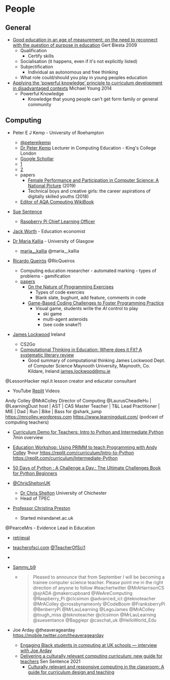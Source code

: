 People
======

General
-------

* [Good education in an age of measurement: on the need to reconnect with the question of purpose in education](https://link.springer.com/article/10.1007/s11092-008-9064-9) Gert Biesta 2009
    * Qualification
        * Certify skills
    * Socialisation (it happens, even if it's not explicitly listed)
    * Subjectification
        * Individual as autonomous and free thinking
    * What role could/should you play in young peoples education
* [Applying the ‘powerful knowledge’ principle to curriculum development in disadvantaged contexts](https://impact.chartered.college/article/applying-powerful-knowledge-principle-curriculum-development-disadvantaged-contexts/) Michael Young 2014
    * Powerful Knowledge
        * Knowledge that young people can't get form family or general community

Computing
---------

* Peter E J Kemp -       University of Roehampton
    * [@peterejkemp](https://twitter.com/peterejkemp)
    * [Dr Peter Kemp](https://www.kcl.ac.uk/people/peter-kemp) Lecturer in Computing Education - King's College London
    * [Google Schollar](https://scholar.google.co.uk/citations?user=ZOP1huUAAAAJ&hl=en)
    * [1](https://dl.acm.org/profile/99659245012)
    * [2](https://www.researchgate.net/profile/Peter_Kemp4)
    * papers
        * [Female Performance and Participation in Computer Science: A National Picture](https://dl.acm.org/doi/10.1145/3366016) (2019)
        * Technical boys and creative girls: the career aspirations of digitally skilled youths (2018)
    * [Editor of AQA Computing WikiBook](http://itte.org.uk/wp/aqa-a-level-computing-wiki/)
* [Sue Sentence]()
    * [Raspberry Pi Chief Learning Officer](https://www.raspberrypi.org/blog/author/suesentance/)
* [Jack Worth](https://twitter.com/worth_jack) - Education economist
* [Dr Maria Kallia](https://www.gla.ac.uk/schools/computing/staff/mariakallia/#biography,researchinterests,publications,articles,booksections,researchreportsorpapers,conferenceproceedings) - University of Glasgow
    * [maria__kallia](https://twitter.com/maria__kallia) @maria__kallia

* [Ricardo Queirós](https://www.ricardoqueiros.com/) @RicQueiros
    * Computing education researcher - automated marking - types of problems - gamification
    * [papers](https://dblp.org/pid/67/2409.html)
        * [On the Nature of Programming Exercises](https://drops.dagstuhl.de/opus/volltexte/2020/12311/)
            * Types of code exercies
            * Blank slate, bughunt, add feature, comments in code
        * [Game-Based Coding Challenges to Foster Programming Practice](https://drops.dagstuhl.de/opus/volltexte/2020/12305/)
            * Visual game, students write the _AI_ control to play
                * ski game
                * multi-agent asteroids
                * (see code snake?)

* [James Lockwood](https://scholar.google.com/citations?user=m4tvBksAAAAJ&hl=en) Ireland
    * CS2Go
    * [Computational Thinking in Education: Where does it Fit? A systematic literary review](https://arxiv.org/abs/1703.07659)
        * Good summary of computational thinking
James Lockwood
Dept. of Computer Science
Maynooth University, Maynooth, Co. Kildare, Ireland
james.lockwood@mu.ie

@LessonHacker
repl.it lesson creator and educator consultant
* YouTube [Replit](https://www.youtube.com/c/replityt/videos) Videos

Andy Colley
@MrAColley
Director of Computing @LaurusCheadleHu
 | @LearningDust
 host | AST | CAS Master Teacher | T&L Lead Practitioner | MIE | Dad | Run | Bike | Bass for @shark_jump
https://mrcolley.wordpress.com
https://www.learningdust.com/ (podcast of computing teachers)

* [Curriculum Demo for Teachers: Intro to Python and Intermediate Python](https://www.youtube.com/watch?v=GAkda5J2mx8) 7min overview
* [Education Workshop: Using PRIMM to teach Programming with Andy Colley](https://www.youtube.com/watch?v=H0t2eBXazF0) 1hour
https://replit.com/curriculum/Intro-to-Python
https://replit.com/curriculum/Intermediate-Python

* [50 Days of Python : A Challenge a Day.: The Ultimate Challenges Book for Python Beginners](https://www.amazon.co.uk/Days-Python-Challenge-Challenges-Beginners-ebook/dp/B09TQ83JQB/)


* [@ChrisSheltonUK](https://twitter.com/chrissheltonuk)
    * [Dr Chris Shelton](https://www.chi.ac.uk/staff/dr-chris-shelton) University of Chichester
    * Head of TPEC


* [Professor Christina Preston](https://www.dmu.ac.uk/about-dmu/academic-staff/health-and-life-sciences/christina-preston/christina-preston.aspx)
    * Started mirandanet.ac.uk

@PearceMrs - Evidence Lead in Education
* [retrieval](https://twitter.com/PearceMrs/status/1534631105315454976)

* [teacherofsci.com](https://teacherofsci.com/) [@TeacherOfSci1](https://twitter.com/TeacherOfSci1)
* [](teachwithict.com)
* [Sammy_b9](https://twitter.com/Sammy_b9/status/1427247989723222017)
    * > Pleased to announce that from September I will be becoming a trainee computer science teacher. Please point me in the right direction of anyone to follow #teachertwitter
 @MrAHarrisonCS
 @sjrADA
 @makercupboard
 @WeAreComputing
 @Raspberry_Pi
 @clcsimon
 @advanced_ict
 @teknoteacher
 @MrAColley
 @crossbynameonly
 @CodeBoom
 @FranksberryPi
 @BenberryPi
 @MrLauLearning
 @LegoJames
 @MrAColley
 @tough_miss
 @teknoteacher
 @clcsimon
 @MrLauLearning
 @suesentance
 @Baggiepr
 @caschat_uk
 @HelloWorld_Edu

* Joe Arday @theaveragearday https://mobile.twitter.com/theaveragearday
    * [Engaging Black students in computing at UK schools — interview with Joe Arday](https://www.raspberrypi.org/blog/engaging-black-students-in-computing-uk-schools-joe-arday/)
    * [Delivering a culturally relevant computing curriculum: new guide for teachers](https://www.raspberrypi.org/blog/culturally-relevant-computing-curriculum-guidelines-for-teachers/) Sen Sentence 2021
        * [Culturally relevant and responsive computing in the classroom: A guide for curriculum design and teaching](https://static.raspberrypi.org/files/research/Guide+to+culturally+relevant+and+responsive+computing+in+the+classroom.pdf)
